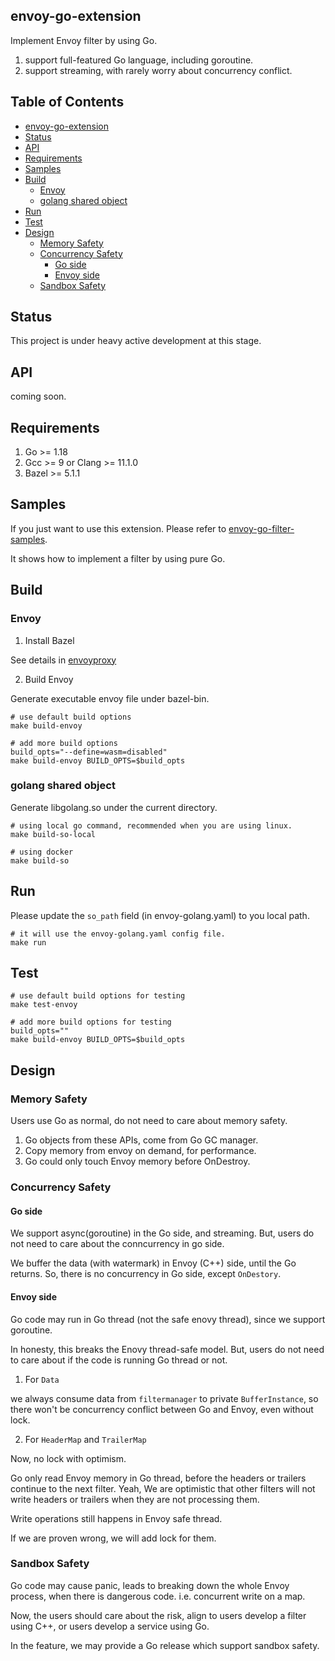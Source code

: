 ## envoy-go-extension

Implement Envoy filter by using Go.

1. support full-featured Go language, including goroutine.
2. support streaming, with rarely worry about concurrency conflict.

## Table of Contents

<!--ts-->
   * [envoy-go-extension](#envoy-go-extension)
   * [Status](#status)
   * [API](#api)
   * [Requirements](#requirements)
   * [Samples](#samples)
   * [Build](#build)
      * [Envoy](#envoy)
      * [golang shared object](#golang-shared-object)
   * [Run](#run)
   * [Test](#test)
   * [Design](#design)
      * [Memory Safety](#memory-safety)
      * [Concurrency Safety](#concurrency-safety)
         * [Go side](#go-side)
         * [Envoy side](#envoy-side)
      * [Sandbox Safety](#sandbox-safety)
<!--te-->

## Status

This project is under heavy active development at this stage.

## API

coming soon.

## Requirements

1. Go >= 1.18
2. Gcc >= 9 or Clang >= 11.1.0
3. Bazel >= 5.1.1

## Samples

If you just want to use this extension. Please refer to [envoy-go-filter-samples](https://github.com/mosn/envoy-go-filter-samples).

It shows how to implement a filter by using pure Go.

## Build

### Envoy

1. Install Bazel

See details in [envoyproxy](https://github.com/envoyproxy/envoy/blob/main/bazel/README.md)

2. Build Envoy

Generate executable envoy file under bazel-bin.

```
# use default build options
make build-envoy

# add more build options
build_opts="--define=wasm=disabled"
make build-envoy BUILD_OPTS=$build_opts
```

### golang shared object

Generate libgolang.so under the current directory.

```
# using local go command, recommended when you are using linux.
make build-so-local

# using docker
make build-so
```

## Run

Please update the `so_path` field (in envoy-golang.yaml) to you local path.

```
# it will use the envoy-golang.yaml config file.
make run
```

## Test

```
# use default build options for testing
make test-envoy

# add more build options for testing
build_opts=""
make build-envoy BUILD_OPTS=$build_opts
```

## Design

### Memory Safety

Users use Go as normal, do not need to care about memory safety.

1. Go objects from these APIs, come from Go GC manager.
2. Copy memory from envoy on demand, for performance.
3. Go could only touch Envoy memory before OnDestroy.

### Concurrency Safety

#### Go side

We support async(goroutine) in the Go side, and streaming. But, users do not need to care about the conncurrency in go side.

We buffer the data (with watermark) in Envoy (C++) side, until the Go returns. So, there is no concurrency in Go side, except `OnDestory`.

#### Envoy side

Go code may run in Go thread (not the safe enovy thread), since we support goroutine.

In honesty, this breaks the Enovy thread-safe model.
But, users do not need to care about if the code is running Go thread or not.

1. For `Data`

we always consume data from `filtermanager` to private `BufferInstance`, so there won't be concurrency conflict between Go and Envoy, even without lock.

2. For `HeaderMap` and `TrailerMap`

Now, no lock with optimism.

Go only read Envoy memory in Go thread, before the headers or trailers continue to the next filter.
Yeah, We are optimistic that other filters will not write headers or trailers when they are not processing them.

Write operations still happens in Envoy safe thread.

If we are proven wrong, we will add lock for them.

### Sandbox Safety

Go code may cause panic, leads to breaking down the whole Envoy process, when there is dangerous code. i.e. concurrent write on a map.

Now, the users should care about the risk, align to users develop a filter using C++, or users develop a service using Go.

In the feature, we may provide a Go release which support sandbox safety.
